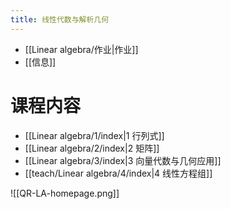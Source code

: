 ```yaml
---
title: 线性代数与解析几何
---
```


- [[Linear algebra/作业|作业]]
- [[信息]]
# 课程内容
- [[Linear algebra/1/index|1 行列式]]
- [[Linear algebra/2/index|2 矩阵]]
- [[Linear algebra/3/index|3 向量代数与几何应用]]
- [[teach/Linear algebra/4/index|4 线性方程组]]

![[QR-LA-homepage.png]]
